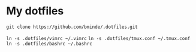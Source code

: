 # My dotfiles

`git clone https://github.com/bminde/.dotfiles.git`

`ln -s .dotfiles/vimrc ~/.vimrc`
`ln -s .dotfiles/tmux.conf ~/.tmux.conf`
`ln -s .dotfiles/bashrc ~/.bashrc`
